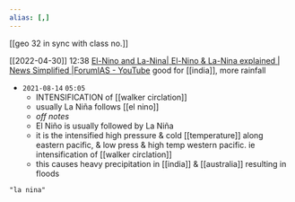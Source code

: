 ```yaml
---
alias: [,]
---
```

[[geo 32 in sync with class no.]]

[[2022-04-30]] 12:38 [El-Nino and La-Nina| El-Nino & La-Nina explained | News Simplified |ForumIAS - YouTube](https://www.youtube.com/watch?v=rso44EiUawk)
good for [[india]], more rainfall

- `2021-08-14` `05:05`
	- INTENSIFICATION of [[walker circlation]]
	- usually La Niña follows [[el nino]]
	- *off notes*
	- El Niño is usually followed by La Niña
	- it is the intensified high pressure & cold [[temperature]] along eastern pacific, & low press & high temp western pacific. ie intensification of [[walker circlation]]
	- this causes heavy precipitation in [[india]] & [[australia]] resulting in floods

```query
"la nina"
```
